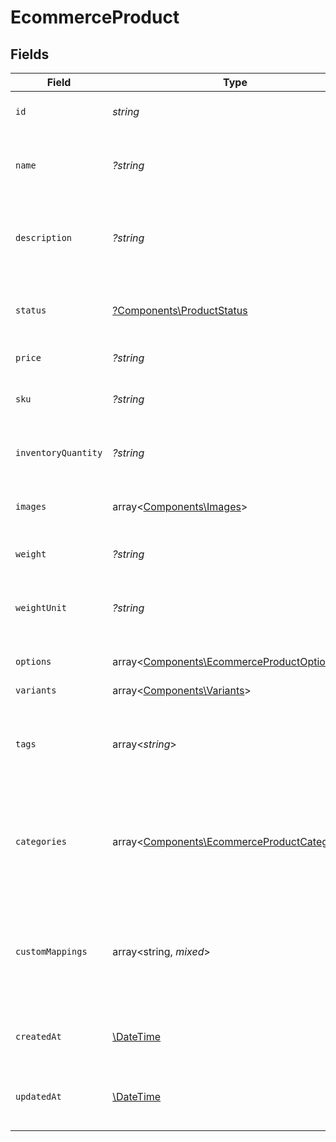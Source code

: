 # EcommerceProduct


## Fields

| Field                                                                                                 | Type                                                                                                  | Required                                                                                              | Description                                                                                           | Example                                                                                               |
| ----------------------------------------------------------------------------------------------------- | ----------------------------------------------------------------------------------------------------- | ----------------------------------------------------------------------------------------------------- | ----------------------------------------------------------------------------------------------------- | ----------------------------------------------------------------------------------------------------- |
| `id`                                                                                                  | *string*                                                                                              | :heavy_check_mark:                                                                                    | A unique identifier for an object.                                                                    | 12345                                                                                                 |
| `name`                                                                                                | *?string*                                                                                             | :heavy_minus_sign:                                                                                    | The name of the product as it should be displayed to customers.                                       | MacBook Pro                                                                                           |
| `description`                                                                                         | *?string*                                                                                             | :heavy_minus_sign:                                                                                    | A detailed description of the product.                                                                | Powerful and portable, the MacBook Pro is perfect for professionals and creatives.                    |
| `status`                                                                                              | [?Components\ProductStatus](../../Models/Components/ProductStatus.md)                                 | :heavy_minus_sign:                                                                                    | The current status of the product (active or archived).                                               | active                                                                                                |
| `price`                                                                                               | *?string*                                                                                             | :heavy_minus_sign:                                                                                    | The price of the product.                                                                             | 1999.99                                                                                               |
| `sku`                                                                                                 | *?string*                                                                                             | :heavy_minus_sign:                                                                                    | The stock keeping unit of the product.                                                                | MBP123                                                                                                |
| `inventoryQuantity`                                                                                   | *?string*                                                                                             | :heavy_minus_sign:                                                                                    | The quantity of the product in stock.                                                                 | 10                                                                                                    |
| `images`                                                                                              | array<[Components\Images](../../Models/Components/Images.md)>                                         | :heavy_minus_sign:                                                                                    | An array of image URLs for the product.                                                               |                                                                                                       |
| `weight`                                                                                              | *?string*                                                                                             | :heavy_minus_sign:                                                                                    | The weight of the product.                                                                            | 1.25                                                                                                  |
| `weightUnit`                                                                                          | *?string*                                                                                             | :heavy_minus_sign:                                                                                    | The unit of measurement for the weight of the product.                                                | lb                                                                                                    |
| `options`                                                                                             | array<[Components\EcommerceProductOptions](../../Models/Components/EcommerceProductOptions.md)>       | :heavy_minus_sign:                                                                                    | An array of options for the product.                                                                  |                                                                                                       |
| `variants`                                                                                            | array<[Components\Variants](../../Models/Components/Variants.md)>                                     | :heavy_minus_sign:                                                                                    | N/A                                                                                                   |                                                                                                       |
| `tags`                                                                                                | array<*string*>                                                                                       | :heavy_minus_sign:                                                                                    | An array of tags for the product, used for organization and searching.                                |                                                                                                       |
| `categories`                                                                                          | array<[Components\EcommerceProductCategories](../../Models/Components/EcommerceProductCategories.md)> | :heavy_minus_sign:                                                                                    | An array of categories for the product, used for organization and searching.                          |                                                                                                       |
| `customMappings`                                                                                      | array<string, *mixed*>                                                                                | :heavy_minus_sign:                                                                                    | When custom mappings are configured on the resource, the result is included here.                     |                                                                                                       |
| `createdAt`                                                                                           | [\DateTime](https://www.php.net/manual/en/class.datetime.php)                                         | :heavy_minus_sign:                                                                                    | The date and time when the object was created.                                                        | 2020-09-30T07:43:32.000Z                                                                              |
| `updatedAt`                                                                                           | [\DateTime](https://www.php.net/manual/en/class.datetime.php)                                         | :heavy_minus_sign:                                                                                    | The date and time when the object was last updated.                                                   | 2020-09-30T07:43:32.000Z                                                                              |